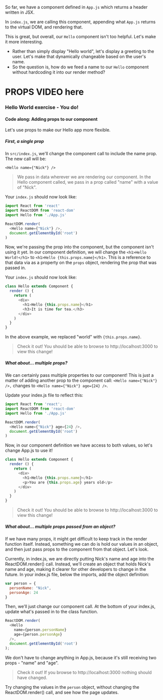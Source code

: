 So far, we have a component defined in `App.js` which returns a header written in JSX.

In `index.js`, we are calling this component, appending what `App.js` returns to the virtual DOM, and rendering that.

This is great, but overall, our `Hello` component isn't too helpful. Let's make it more interesting.
* Rather than simply display "Hello world", let's display a greeting to the user. Let's make that dynamically changeable based on the user's name.
* So the question is, how do we feed a name to our `Hello` component without hardcoding it into our render method?

# PROPS VIDEO here


### Hello World exercise - You do!
#### Code along: Adding props to our component

Let's use props to make our Hello app more flexible.

##### First, a single prop

In `src/index.js`, we'll change the component call to include the name prop. The new call will be:

`<Hello name={"Nick"} />`
> We pass in data wherever we are rendering our component. In the Hello component called, we pass in a prop called "name" with a value of "Nick".

Your `index.js` should now look like:
```js
import React from 'react'
import ReactDOM from 'react-dom'
import Hello from './App.js'

ReactDOM.render(
  <Hello name={"Nick"} />,
  document.getElementById('root')
)
```

Now, we're passing the prop into the component, but the component isn't using it yet. In our component definition, we will change the `<h1>Hello World!</h1>` to `<h1>Hello {this.props.name}</h1>`. This is a reference to that data via as a property on the `props` object, rendering the prop that was passed in.

Your `index.js` should now look like:
```js
class Hello extends Component {
  render () {
    return (
      <div>
        <h1>Hello {this.props.name}</h1>
        <h3>It is time for tea.</h3>
      </div>
    )
  }
}
```

In the above example, we replaced "world" with `{this.props.name}`.

> Check it out! You should be able to browse to http://localhost:3000 to view this change!


##### What about... multiple props?

We can certainly pass multiple properties to our component! This is just a matter of adding another prop to the component call: `<Hello name={"Nick"} />,` changes to `<Hello name={"Nick"} age={24} />`.

Update your index.js file to reflect this:

```js
import React from 'react';
import ReactDOM from 'react-dom'
import Hello from './App.js'

ReactDOM.render(
  <Hello name={"Nick"} age={24} />,
  document.getElementById('root')
)
```

Now, in our component definition we have access to both values, so let's change App.js to use it!

```js
class Hello extends Component {
  render () {
    return (
      <div>
        <h1>Hello {this.props.name}</h1>
        <p>You are {this.props.age} years old</p>
      </div>
    )
  }
}
```


> Check it out! You should be able to browse to http://localhost:3000 to view this change!

##### What about... multiple props passed from an object?

If we have many props, it might get difficult to keep track in the render function itself. Instead, something we can do is hold our values in an object, and then just pass props to the component from that object. Let's look.

Currently, in index.js, we are directly putting Nick's name and age into the ReactDOM.render() call. Instead, we'll create an object that holds Nick's name and age, making it clearer for other developers to change in the future. In your index.js file, below the imports, add the object definition:

``` js
var person = {
  personName: "Nick",
  personAge: 24
}
```

Then, we'll just change our component call. At the bottom of your index.js, update what's passed in to the class function.

``` js
ReactDOM.render(
  <Hello
    name={person.personName}
    age={person.personAge}
  />,
  document.getElementById('root')
);
```

We don't have to change anything in App.js, because it's still receiving two props - "name" and "age".

> Check it out! If you browse to http://localhost:3000 nothing should have changed.

Try changing the values in the `person` object, without changing the ReactDOM.render() call, and see how the page updates.
